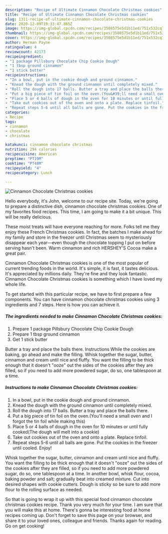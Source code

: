 ```yaml
---
description: "Recipe of Ultimate Cinnamon Chocolate Christmas cookies"
title: "Recipe of Ultimate Cinnamon Chocolate Christmas cookies"
slug: 1311-recipe-of-ultimate-cinnamon-chocolate-christmas-cookies
date: 2020-12-09T19:33:47.865Z
image: https://img-global.cpcdn.com/recipes/3508575e5d1b11ed/751x532cq70/cinnamon-chocolate-christmas-cookies-recipe-main-photo.jpg
thumbnail: https://img-global.cpcdn.com/recipes/3508575e5d1b11ed/751x532cq70/cinnamon-chocolate-christmas-cookies-recipe-main-photo.jpg
cover: https://img-global.cpcdn.com/recipes/3508575e5d1b11ed/751x532cq70/cinnamon-chocolate-christmas-cookies-recipe-main-photo.jpg
author: Herman Payne
ratingvalue: 4
reviewcount: 42173
recipeingredient:
- "1 package Pillsbury Chocolate Chip Cookie Dough"
- "1 tbsp ground cinnamon"
- "1 stick butter"
recipeinstructions:
- "In a bowl, put in the cookie dough and ground cinnamon."
- "Knead the dough with the ground cinnamon until completely mixed."
- "Roll the dough into 17 balls. Butter a tray and place the balls there."
- "Put a big piece of tin foil on the oven.(You&#39;ll need a small oven and I forgot the tin foil while making this)"
- "Place 5 or 4 balls of dough in the oven for 10 minutes or until fully cooked(The dough will melt into a cookie)"
- "Take out cookies out of the oven and onto a plate. Replace tinfoil."
- "Repeat steps 5-6 until all balls are gone. Put the cookies in the freezer until cooled. Enjoy!"
categories:
- Recipe
tags:
- cinnamon
- chocolate
- christmas

katakunci: cinnamon chocolate christmas 
nutrition: 294 calories
recipecuisine: American
preptime: "PT19M"
cooktime: "PT48M"
recipeyield: "4"
recipecategory: Lunch

---
```



![Cinnamon Chocolate Christmas cookies](https://img-global.cpcdn.com/recipes/3508575e5d1b11ed/751x532cq70/cinnamon-chocolate-christmas-cookies-recipe-main-photo.jpg)

Hello everybody, it's John, welcome to our recipe site. Today, we're going to prepare a distinctive dish, cinnamon chocolate christmas cookies. One of my favorites food recipes. This time, I am going to make it a bit unique. This will be really delicious.

These moist treats will have everyone reaching for more. Folks tell me they enjoy these French Christmas cookies. In fact, the batches I make ahead for my family and store in the freezer until Christmas seem to mysteriously disappear each year—even though the chocolate topping I put on before serving hasn&#39;t been. Warm cinnamon and rich HERSHEY&#39;S Cocoa make a great pair.

Cinnamon Chocolate Christmas cookies is one of the most popular of current trending foods in the world. It's simple, it is fast, it tastes delicious. It's appreciated by millions daily. They're fine and they look fantastic. Cinnamon Chocolate Christmas cookies is something which I have loved my whole life.


To get started with this particular recipe, we have to first prepare a few components. You can have cinnamon chocolate christmas cookies using 3 ingredients and 7 steps. Here is how you can achieve it.

<!--inarticleads1-->

##### The ingredients needed to make Cinnamon Chocolate Christmas cookies:

1. Prepare 1 package Pillsbury Chocolate Chip Cookie Dough
1. Prepare 1 tbsp ground cinnamon
1. Get 1 stick butter


Butter a tray and place the balls there. Instructions While the cookies are baking, go ahead and make the filling. Whisk together the sugar, butter, cinnamon and cream until nice and fluffy. You want the filling to be thick enough that it doesn&#39;t &#34;ooze&#34; out the sides of the cookies after they are filled, so if you need to add more powdered sugar, do so, one tablespoon at a time. 

<!--inarticleads2-->

##### Instructions to make Cinnamon Chocolate Christmas cookies:

1. In a bowl, put in the cookie dough and ground cinnamon.
1. Knead the dough with the ground cinnamon until completely mixed.
1. Roll the dough into 17 balls. Butter a tray and place the balls there.
1. Put a big piece of tin foil on the oven.(You&#39;ll need a small oven and I forgot the tin foil while making this)
1. Place 5 or 4 balls of dough in the oven for 10 minutes or until fully cooked(The dough will melt into a cookie)
1. Take out cookies out of the oven and onto a plate. Replace tinfoil.
1. Repeat steps 5-6 until all balls are gone. Put the cookies in the freezer until cooled. Enjoy!


Whisk together the sugar, butter, cinnamon and cream until nice and fluffy. You want the filling to be thick enough that it doesn&#39;t &#34;ooze&#34; out the sides of the cookies after they are filled, so if you need to add more powdered sugar, do so, one tablespoon at a time. In another bowl, whisk flour, cocoa, baking powder and salt; gradually beat into creamed mixture. Cut into desired shapes with cookie cutters. Dough is sticky so be sure to add more flour to the rolling surface as needed. 

So that is going to wrap it up with this special food cinnamon chocolate christmas cookies recipe. Thank you very much for your time. I am sure that you will make this at home. There's gonna be interesting food at home recipes coming up. Don't forget to save this page on your browser, and share it to your loved ones, colleague and friends. Thanks again for reading. Go on get cooking!
